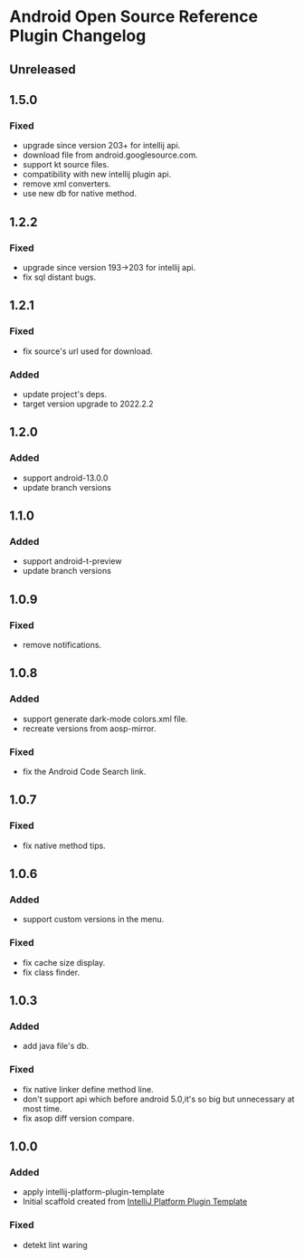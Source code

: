 # Android Open Source Reference Plugin Changelog

## Unreleased

## 1.5.0

### Fixed

- upgrade since version 203+ for intellij api.
- download file from android.googlesource.com.
- support kt source files.
- compatibility with new intellij plugin api.
- remove xml converters.
- use new db for native method.

## 1.2.2

### Fixed

- upgrade since version 193->203 for intellij api.
- fix sql distant bugs.

## 1.2.1

### Fixed

- fix source's url used for download.

### Added

- update project's deps.
- target version upgrade to 2022.2.2

## 1.2.0

### Added

- support android-13.0.0
- update branch versions

## 1.1.0

### Added

- support android-t-preview
- update branch versions

## 1.0.9

### Fixed

- remove notifications.

## 1.0.8

### Added

- support generate dark-mode colors.xml file.
- recreate versions from aosp-mirror.

### Fixed

- fix the Android Code Search link.

## 1.0.7

### Fixed

- fix native method tips.

## 1.0.6

### Added

- support custom versions in the menu.

### Fixed

- fix cache size display.
- fix class finder.

## 1.0.3

### Added

- add java file's db.

### Fixed

- fix native linker define method line.
- don't support api which before android 5.0,it's so big but unnecessary at most time.
- fix asop diff version compare.

## 1.0.0

### Added

- apply intellij-platform-plugin-template
- Initial scaffold created
  from [IntelliJ Platform Plugin Template](https://github.com/JetBrains/intellij-platform-plugin-template)

### Fixed

- detekt lint waring

